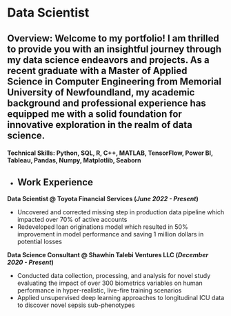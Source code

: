 # Data Scientist

## Overview: Welcome to my portfolio! I am thrilled to provide you with an insightful journey through my data science endeavors and projects. As a recent graduate with a Master of Applied Science in Computer Engineering from Memorial University of Newfoundland, my academic background and professional experience has equipped me with a solid foundation for innovative exploration in the realm of data science.

#### Technical Skills: Python, SQL, R, C++, MATLAB, TensorFlow, Power BI, Tableau, Pandas, Numpy, Matplotlib, Seaborn

- ## Work Experience
**Data Scientist @ Toyota Financial Services (_June 2022 - Present_)**
- Uncovered and corrected missing step in production data pipeline which impacted over 70% of active accounts
- Redeveloped loan originations model which resulted in 50% improvement in model performance and saving 1 million dollars in potential losses

**Data Science Consultant @ Shawhin Talebi Ventures LLC (_December 2020 - Present_)**
- Conducted data collection, processing, and analysis for novel study evaluating the impact of over 300 biometrics variables on human performance in hyper-realistic, live-fire training scenarios
- Applied unsupervised deep learning approaches to longitudinal ICU data to discover novel sepsis sub-phenotypes
